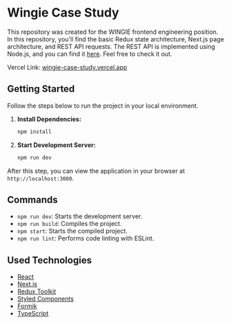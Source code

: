 # Wingie Case Study

This repository was created for the WINGIE frontend engineering position. In this repository, you'll find the basic Redux state architecture, Next.js page architecture, and REST API requests. The REST API is implemented using Node.js, and you can find it [here](https://github.com/Mustafaaytu/wingie-case-study-rest-api). Feel free to check it out.

Vercel Link: [wingie-case-study.vercel.app](wingie-case-study.vercel.app)

## Getting Started

Follow the steps below to run the project in your local environment.

1. **Install Dependencies:**
   ```bash
   npm install
   ```
2. **Start Development Server:**
   ```bash
   npm run dev
   ```

After this step, you can view the application in your browser at `http://localhost:3000`.

## Commands

- `npm run dev`: Starts the development server.
- `npm run build`: Compiles the project.
- `npm start`: Starts the compiled project.
- `npm run lint`: Performs code linting with ESLint.

## Used Technologies

- [React](https://reactjs.org/)
- [Next.js](https://nextjs.org/)
- [Redux Toolkit](https://redux-toolkit.js.org/)
- [Styled Components](https://styled-components.com/)
- [Formik](https://formik.org/)
- [TypeScript](https://www.typescriptlang.org/)
